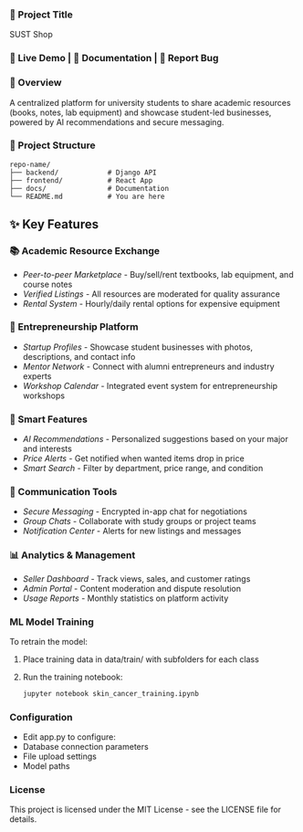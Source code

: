 ### 📌 Project Title
SUST Shop

### 🔗 Live Demo | 📄 Documentation | 📌 Report Bug

### 🚀 Overview

A centralized platform for university students to share academic resources (books, notes, lab equipment) and showcase student-led businesses, powered by AI recommendations and secure messaging.
### 📂 Project Structure
```text
repo-name/  
├── backend/            # Django API  
├── frontend/           # React App  
├── docs/               # Documentation  
└── README.md           # You are here
```
## ✨ Key Features

### 📚 Academic Resource Exchange
- *Peer-to-peer Marketplace* - Buy/sell/rent textbooks, lab equipment, and course notes
- *Verified Listings* - All resources are moderated for quality assurance
- *Rental System* - Hourly/daily rental options for expensive equipment

### 🚀 Entrepreneurship Platform
- *Startup Profiles* - Showcase student businesses with photos, descriptions, and contact info
- *Mentor Network* - Connect with alumni entrepreneurs and industry experts
- *Workshop Calendar* - Integrated event system for entrepreneurship workshops

### 🤖 Smart Features
- *AI Recommendations* - Personalized suggestions based on your major and interests
- *Price Alerts* - Get notified when wanted items drop in price
- *Smart Search* - Filter by department, price range, and condition

### 💬 Communication Tools
- *Secure Messaging* - Encrypted in-app chat for negotiations
- *Group Chats* - Collaborate with study groups or project teams
- *Notification Center* - Alerts for new listings and messages

### 📊 Analytics & Management
- *Seller Dashboard* - Track views, sales, and customer ratings
- *Admin Portal* - Content moderation and dispute resolution
- *Usage Reports* - Monthly statistics on platform activity

### ML Model Training
To retrain the model:
1. Place training data in data/train/ with subfolders for each class
2. Run the training notebook:

    ```bash
    jupyter notebook skin_cancer_training.ipynb

### Configuration
- Edit app.py to configure:
- Database connection parameters
- File upload settings
- Model paths

### License
This project is licensed under the MIT License - see the LICENSE file for details.

